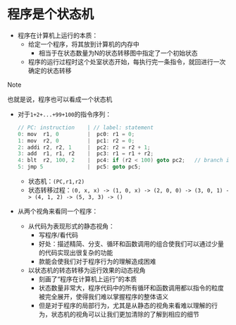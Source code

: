 # 程序是个状态机
- 程序在计算机上运行的本质：
	- 给定一个程序，将其放到计算机的内存中
		- 相当于在状态数量为N的状态转移图中指定了一个初始状态
	- 程序的运行过程时这个处室状态开始，每执行完一条指令，就回进行一次确定的状态转移
> [!note] 
> 也就是说，程序也可以看成一个状态机

- 对于`1+2+...+99+100`的指令序列：
	``` C
	// PC: instruction    | // label: statement
	0: mov  r1, 0         |  pc0: r1 = 0;
	1: mov  r2, 0         |  pc1: r2 = 0;
	2: addi r2, r2, 1     |  pc2: r2 = r2 + 1;
	3: add  r1, r1, r2    |  pc3: r1 = r1 + r2;
	4: blt  r2, 100, 2    |  pc4: if (r2 < 100) goto pc2;   // branch if less than
	5: jmp 5              |  pc5: goto pc5;
	```
	- 状态机：`(PC,r1,r2)`
	- 状态转移过程：`(0, x, x) -> (1, 0, x) -> (2, 0, 0) -> (3, 0, 1) -> (4, 1, 2) -> (5, 3, 3) -> ()`

- 从两个视角来看同一个程序：
	- 从代码为表现形式的静态视角：
		- 写程序/看代码
		- 好处：描述精简、分支、循环和函数调用的组合使我们可以通过少量的代码实现出很复杂的功能
		- 款能会使我们对于程序行为的理解造成困难
	- 以状态机的转态转移为运行效果的动态视角
		- 刻画了“程序在计算机上运行”的本质
		- 状态数量非常大，程序代码中的所有循环和函数调用都以指令的粒度被完全展开，使得我们难以掌握程序的整体语义
		- 但是对于程序的局部行为，尤其是从静态的视角来看难以理解的行为，状态机的视角可以让我们更加清除的了解到相应的细节